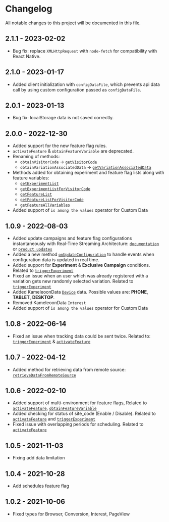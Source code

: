 # Changelog
All notable changes to this project will be documented in this file.

## 2.1.1 - 2023-02-02
* Bug fix: replace `XMLHttpRequest` with `node-fetch` for compatibility with React Native.

## 2.1.0 - 2023-01-17
* Added client initialization with `configDataFile`, which prevents api data call by using custom configuration passed as `configDataFile`.

## 2.0.1 - 2023-01-13
* Bug fix: localStorage data is not saved correctly.

## 2.0.0 - 2022-12-30
* Added support for the new feature flag rules.
* `activateFeature` & `obtainFeatureVariable` are deprecated.
* Renaming of methods: 
  - `obtainVisitorCode` -> [`getVisitorCode`](https://developers.kameleoon.com/javascript-sdk.html#getVisitorCode)
  - `obtainVariationAssociatedData` -> [`getVariationAssociatedData`](https://developers.kameleoon.com/javascript-sdk.html#getVariationAssociatedData)
* Methods added for obtaining experiment and feature flag lists along with feature variables:
  - [`getExperimentList`](https://developers.kameleoon.com/javascript-sdk.html#getExperimentList)
  - [`getExperimentListForVisitorCode`](https://developers.kameleoon.com/javascript-sdk.html#getExperimentListForVisitorCode)
  - [`getFeatureList`](https://developers.kameleoon.com/javascript-sdk.html#getFeatureList)
  - [`getFeatureListForVisitorCode`](https://developers.kameleoon.com/javascript-sdk.html#getFeatureListForVisitorCode)
  - [`getFeatureAllVariables`](https://developers.kameleoon.com/javascript-sdk.html#getFeatureAllVariables)
* Added support of `is among the values` operator for Custom Data

## 1.0.9 - 2022-08-03
* Added update campaigns and feature flag configurations instantaneously with Real-Time Streaming Architecture: [`documentation`](https://developers.kameleoon.com/javascript-sdk.html#streaming) or [`product updates`](https://www.kameleoon.com/en/blog/real-time-streaming)
* Added a new method [`onUpdateConfiguration`](https://developers.kameleoon.com/javascript-sdk.html#onUpdateConfiguration) to handle events when configuration data is updated in real time.
* Added support for **Experiment** & **Exclusive Campaign** conditions. Related to [`triggerExperiment`](https://developers.kameleoon.com/nodejs-sdk.html#triggerexperiment)
* Fixed an issue when an user which was already registered with a variation gets new randomly selected variation. Related to [`triggerExperiment`](https://developers.kameleoon.com/javascript-sdk.html#triggerexperiment)
* Added KameleoonData [`Device`](https://developers.kameleoon.com/javscript-sdk.html#device) data. Possible values are: **PHONE**, **TABLET**, **DESKTOP**. 
* Removed KameleoonData `Interest`
* Added support of `is among the values` operator for Custom Data

## 1.0.8 - 2022-06-14
* Fixed an issue when tracking data could be sent twice. Related to: [`triggerExperiment`](https://developers.kameleoon.com/javascript-sdk.html#triggerexperiment) & [`activateFeature`](https://developers.kameleoon.com/javascript-sdk.html#activatefeature)

## 1.0.7 - 2022-04-12
* Added method for retrieving data from remote source: [`retrieveDataFromRemoteSource`](https://developers.kameleoon.com/javascript-sdk.html#retrievedatafromremotesource)

## 1.0.6 - 2022-02-10
* Added support of multi-environment for feature flags, Related to [`activateFeature`](https://developers.kameleoon.com/javascript-sdk.html#activatefeature), [`obtainFeatureVariable`](https://developers.kameleoon.com/javascript-sdk.html#obtainfeaturevariable)
* Added checking for status of site_code (Enable / Disable). Related to [`activateFeature`](https://developers.kameleoon.com/javascript-sdk.html#activatefeature) and [`triggerExperiment`](https://developers.kameleoon.com/javascript-sdk.html#triggerexperiment)
* Fixed issue with overlapping periods for scheduling. Related to [`activateFeature`](https://developers.kameleoon.com/javascript-sdk.html#activatefeature)

## 1.0.5 - 2021-11-03
* Fixing add data limitation

## 1.0.4 - 2021-10-28
* Add schedules feature flag

## 1.0.2 - 2021-10-06
* Fixed types for Browser, Conversion, Interest, PageView
